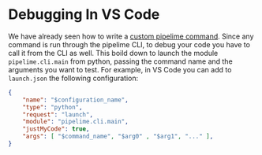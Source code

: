 # Debugging In VS Code

We have already seen how to write a [custom pipelime command](../operations/commands.md).
Since any command is run through the pipelime CLI, to debug your code you have to call it from the CLI as well.
This boild down to launch the module `pipelime.cli.main` from python, passing the command name and the arguments you want to test. For example, in VS Code you can add to `launch.json` the following configuration:

```json
{
    "name": "$configuration_name",
    "type": "python",
    "request": "launch",
    "module": "pipelime.cli.main",
    "justMyCode": true,
    "args": [ "$command_name", "$arg0" , "$arg1", "..." ],
}
```

